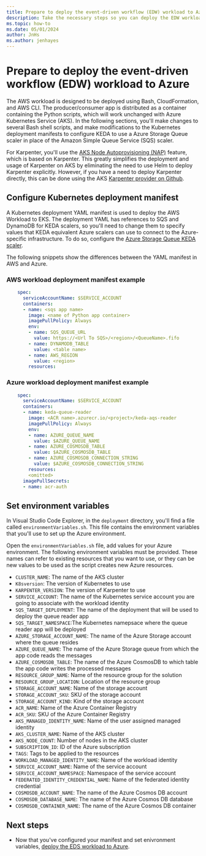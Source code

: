 ```yaml
---
title: Prepare to deploy the event-driven workflow (EDW) workload to Azure
description: Take the necessary steps so you can deploy the EDW workload in Azure.
ms.topic: how-to
ms.date: 05/01/2024
author: JnHs
ms.author: jenhayes
---
```


# Prepare to deploy the event-driven workflow (EDW) workload to Azure

The AWS workload is designed to be deployed using Bash, CloudFormation, and AWS CLI. The producer/consumer app is distributed as a container containing the Python scripts, which will work unchanged with Azure Kubernetes Service (AKS). In the following sections, you'll make changes to several Bash shell scripts, and make modifications to the Kubernetes deployment manifests to configure KEDA to use a Azure Storage Queue scaler in place of the Amazon Simple Queue Service (SQS) scaler.

For Karpenter, you'll use the [AKS Node Autoprovisioning (NAP)](/azure/aks/node-autoprovision) feature, which is based on Karpenter. This greatly simplifies the deployment and usage of Karpenter on AKS by eliminating the need to use Helm to deploy Karpenter explicitly. However, if you have a need to deploy Karpenter directly, this can be done using the AKS [Karpenter provider on Github](https://github.com/Azure/karpenter-provider-azure).

## Configure Kubernetes deployment manifest

A Kubernetes deployment YAML manifest is used to deploy the AWS Workload to EKS. The deployment YAML has references to SQS and DynamoDB for KEDA scalers, so you'll need to change them to specify values that KEDA equivalent Azure scalers can use to connect to the Azure-specific infrastructure. To do so, configure the [Azure Storage Queue KEDA scaler](https://keda.sh/docs/1.4/scalers/azure-storage-queue/).

The following snippets show the differences between the YAML manifest in AWS and Azure.

### AWS workload deployment manifest example

```yaml
    spec:
      serviceAccountName: $SERVICE_ACCOUNT
      containers:
      - name: <sqs app name>
        image: <name of Python app container>
        imagePullPolicy: Always
        env:
        - name: SQS_QUEUE_URL
          value: https://<Url To SQS>/<region>/<QueueName>.fifo
        - name: DYNAMODB_TABLE
          value: <table name>
        - name: AWS_REGION
          value: <region>
        resources:
```

### Azure workload deployment manifest example

```yaml
    spec:
      serviceAccountName: $SERVICE_ACCOUNT
      containers:
      - name: keda-queue-reader
        image: <ACR name>.azurecr.io/<project>/keda-aqs-reader
        imagePullPolicy: Always
        env:
        - name: AZURE_QUEUE_NAME
          value: $AZURE_QUEUE_NAME
        - name: AZURE_COSMOSDB_TABLE
          value: $AZURE_COSMOSDB_TABLE
        - name: AZURE_COSMOSDB_CONNECTION_STRING
          value: $AZURE_COSMOSDB_CONNECTION_STRING
        resources:
        <omitted>
      imagePullSecrets:
      - name: acr-auth
```

## Set environment variables

In Visual Studio Code Explorer, in the `deployment` directory, you'll find a file called `environmentVariables.sh`. This file contains the environment variables that you'll use to set up the Azure environment.

Open the `environmentVariables.sh` file, add values for your Azure environment. The following environment variables must be provided. These names can refer to existing resources that you want to use, or they can be new values to be used as the script creates new Azure resources.

- `CLUSTER_NAME`: The name of the AKS cluster
- `K8sversion`: The version of Kubernetes to use
- `KARPENTER_VERSION`: The version of Karpenter to use
- `SERVICE_ACCOUNT`: The name of the Kubernetes service account you are going to associate with the workload identity
- `SQS_TARGET_DEPLOYMENT`: The name of the deployment that will be used to deploy the queue reader app
- `SQS_TARGET_NAMESPACE`:The Kubernetes namepsace where the queue reader app will be deployed
- `AZURE_STORAGE_ACCOUNT_NAME`: The name of the Azure Storage account where the queue resides
- `AZURE_QUEUE_NAME`: The name of the Azure Storage queue from which the app code reads the messages
- `AZURE_COSMOSDB_TABLE`: The name of the Azure CosmosDB to which table the app code writes the processed messages
- `RESOURCE_GROUP_NAME`: Name of the resource group for the solution
- `RESOURCE_GROUP_LOCATION`: Location of the resource group
- `STORAGE_ACCOUNT_NAME`: Name of the storage account
- `STORAGE_ACCOUNT_SKU`: SKU of the storage account
- `STORAGE_ACCOUNT_KIND`: Kind of the storage account
- `ACR_NAME`: Name of the Azure Container Registry
- `ACR_SKU`: SKU of the Azure Container Registry
- `AKS_MANAGED_IDENTITY_NAME`: Name of the user assigned managed identity
- `AKS_CLUSTER_NAME`: Name of the AKS cluster
- `AKS_NODE_COUNT`: Number of nodes in the AKS cluster
- `SUBSCRIPTION_ID`: ID of the Azure subscription
- `TAGS`: Tags to be applied to the resources
- `WORKLOAD_MANAGED_IDENTITY_NAME`: Name of the workload identity
- `SERVICE_ACCOUNT_NAME`: Name of the service account
- `SERVICE_ACCOUNT_NAMESPACE`: Namespace of the service account
- `FEDERATED_IDENTITY_CREDENTIAL_NAME`: Name of the federated identity credential
- `COSMOSDB_ACCOUNT_NAME`: The name of the Azure Cosmos DB account
- `COSMOSDB_DATABASE_NAME`: The name of the Azure Cosmos DB database
- `COSMOSDB_CONTAINER_NAME`: The name of the Azure Cosmos DB container

## Next steps

- Now that you've configured your manifest and set enivronment variables, [deploy the EDS workload to Azure](eks-edw-deploy.md).
